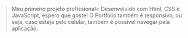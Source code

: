 >Meu primeiro projeto profissional<
Desenvolvido com Html, CSS e JavaScript, espero que goste! 
O Portfolio também é responsivo, ou seja, caso esteja pelo celular, também é possível navegar pela aplicação.
